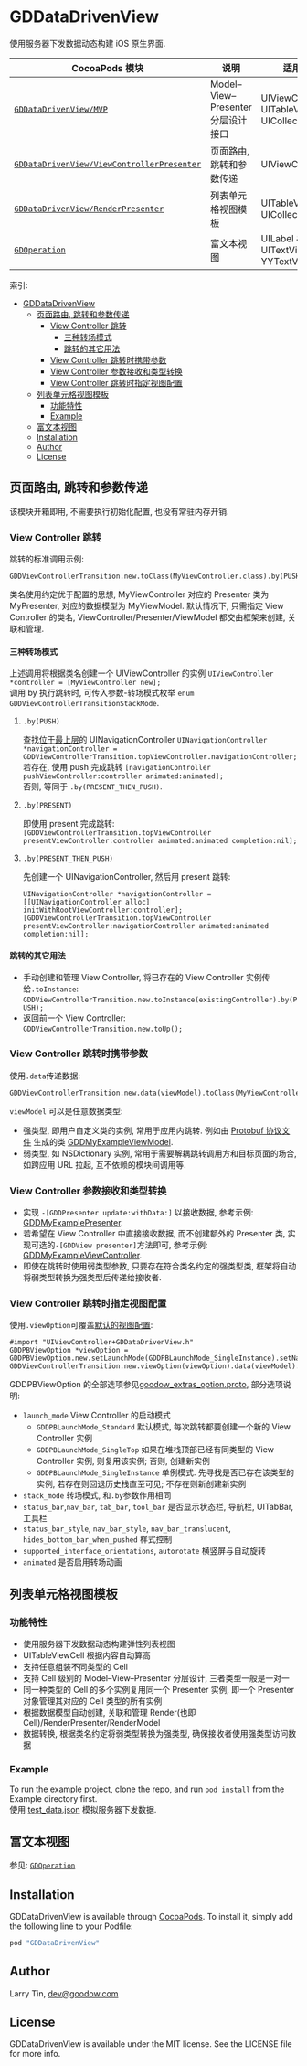 # GDDataDrivenView

使用服务器下发数据动态构建 iOS 原生界面.

CocoaPods 模块 | 说明 | 适用视图类
---|---|---
[`GDDataDrivenView/MVP`][mvp] | Model–View–Presenter 分层设计接口 | UIViewController & UITableViewCell & UICollectionViewCell
[`GDDataDrivenView/ViewControllerPresenter`][router] | 页面路由, 跳转和参数传递 | UIViewController
[`GDDataDrivenView/RenderPresenter`][render] | 列表单元格视图模板 | UITableViewCell & UICollectionViewCell
[`GDOperation`][rich] | 富文本视图 | UILabel & UITextView & YYTextView

   [mvp]:     GDDataDrivenView/Classes/MVP
   [router]:  GDDataDrivenView/Classes/ViewControllerPresenter
   [render]:  GDDataDrivenView/Classes/RenderPresenter
   [rich]:    https://github.com/goodow/GDOperation

索引:
<!-- TOC depthFrom:1 depthTo:6 withLinks:1 updateOnSave:1 orderedList:0 -->

- [GDDataDrivenView](#gddatadrivenview)
	- [页面路由, 跳转和参数传递](#页面路由-跳转和参数传递)
		- [View Controller 跳转](#view-controller-跳转)
			- [三种转场模式](#三种转场模式)
			- [跳转的其它用法](#跳转的其它用法)
		- [View Controller 跳转时携带参数](#view-controller-跳转时携带参数)
		- [View Controller 参数接收和类型转换](#view-controller-参数接收和类型转换)
		- [View Controller 跳转时指定视图配置](#view-controller-跳转时指定视图配置)
	- [列表单元格视图模板](#列表单元格视图模板)
		- [功能特性](#功能特性)
		- [Example](#example)
	- [富文本视图](#富文本视图)
	- [Installation](#installation)
	- [Author](#author)
	- [License](#license)

<!-- /TOC -->

## 页面路由, 跳转和参数传递
该模块开箱即用, 不需要执行初始化配置, 也没有常驻内存开销.
### View Controller 跳转
跳转的标准调用示例:
```objc
GDDViewControllerTransition.new.toClass(MyViewController.class).by(PUSH);
```
类名使用约定优于配置的思想, MyViewController 对应的 Presenter 类为 MyPresenter, 对应的数据模型为 MyViewModel.
默认情况下, 只需指定 View Controller 的类名, ViewController/Presenter/ViewModel 都交由框架来创建, 关联和管理.

#### 三种转场模式
上述调用将根据类名创建一个 UIViewController 的实例 `UIViewController *controller = [MyViewController new];`  
调用 by 执行跳转时, 可传入参数-转场模式枚举 `enum GDDViewControllerTransitionStackMode`.

1.  `.by(PUSH)`

    查找[位于最上层][topViewController]的 UINavigationController `UINavigationController *navigationController = GDDViewControllerTransition.topViewController.navigationController;`  
    若存在, 使用 push 完成跳转 `[navigationController pushViewController:controller animated:animated];`  
    否则, 等同于 `.by(PRESENT_THEN_PUSH)`.

2.  `.by(PRESENT)`

    即使用 present 完成跳转:
    `[GDDViewControllerTransition.topViewController presentViewController:controller animated:animated completion:nil];`

3.  `.by(PRESENT_THEN_PUSH)`

    先创建一个 UINavigationController, 然后用 present 跳转:
    ```objc
    UINavigationController *navigationController = [[UINavigationController alloc] initWithRootViewController:controller];
    [GDDViewControllerTransition.topViewController presentViewController:navigationController animated:animated completion:nil];
    ```

  [topViewController]:  GDDataDrivenView/Classes/ViewControllerPresenter/GDDViewControllerTransition.h#L61

#### 跳转的其它用法
- 手动创建和管理 View Controller, 将已存在的 View Controller 实例传给`.toInstance`:   
  `GDDViewControllerTransition.new.toInstance(existingController).by(PUSH);`
- 返回前一个 View Controller:  
  `GDDViewControllerTransition.new.toUp();`

### View Controller 跳转时携带参数
使用`.data`传递数据:
```objc
GDDViewControllerTransition.new.data(viewModel).toClass(MyViewController.class).by(PUSH);
```
`viewModel` 可以是任意数据类型:
- 强类型, 即用户自定义类的实例, 常用于应用内跳转. 例如由 [Protobuf 协议文件](Example/GDDataDrivenView/Router/view_model.proto) 生成的类 [GDDMyExampleViewModel](Example/GDDataDrivenView/Router/ViewModel.pbobjc.h#L54-L67).
- 弱类型, 如 NSDictionary 实例, 常用于需要解耦跳转调用方和目标页面的场合, 如跨应用 URL 拉起, 互不依赖的模块间调用等.

### View Controller 参数接收和类型转换
- 实现 `-[GDDPresenter update:withData:]` 以接收数据, 参考示例: [GDDMyExamplePresenter](Example/GDDataDrivenView/Router/GDDMyExamplePresenter.m#L48-L56).
- 若希望在 View Controller 中直接接收数据, 而不创建额外的 Presenter 类, 实现可选的`-[GDDView presenter]`方法即可, 参考示例: [GDDMyExampleViewController](Example/GDDataDrivenView/Router/GDDMyExampleViewController.m#L29-L39).
- 即使在跳转时使用弱类型参数, 只要存在符合类名约定的强类型类, 框架将自动将弱类型转换为强类型后传递给接收者.

### View Controller 跳转时指定视图配置
使用`.viewOption`可覆盖[默认的视图配置](Example/GDDataDrivenView/Router/GDDMyExampleViewController.m#L22-L24):
  ```objc
  #import "UIViewController+GDDataDrivenView.h"
  GDDPBViewOption *viewOption = GDDPBViewOption.new.setLaunchMode(GDDPBLaunchMode_SingleInstance).setNavBar(GDPBBool_False);
  GDDViewControllerTransition.new.viewOption(viewOption).data(viewModel).toClass(MyViewController.class).by(PUSH);
  ```
GDDPBViewOption 的全部选项参见[goodow_extras_option.proto](protos/goodow_extras_option.proto#L20-L65), 部分选项说明:
- `launch_mode` View Controller 的启动模式
  - `GDDPBLaunchMode_Standard` 默认模式, 每次跳转都要创建一个新的 View Controller 实例
  - `GDDPBLaunchMode_SingleTop` 如果在堆栈顶部已经有同类型的 View Controller 实例, 则复用该实例; 否则, 创建新实例
  - `GDDPBLaunchMode_SingleInstance` 单例模式. 先寻找是否已存在该类型的实例, 若存在则回退历史栈直至可见; 不存在则新创建新实例
- `stack_mode` 转场模式, 和`.by`参数作用相同
- `status_bar`,`nav_bar`, `tab_bar`, `tool_bar` 是否显示状态栏, 导航栏, UITabBar, 工具栏
- `status_bar_style`, `nav_bar_style`, `nav_bar_translucent`, `hides_bottom_bar_when_pushed` 样式控制
- `supported_interface_orientations`, `autorotate` 横竖屏与自动旋转
- `animated` 是否启用转场动画

## 列表单元格视图模板
### 功能特性
- 使用服务器下发数据动态构建弹性列表视图
- UITableViewCell 根据内容自动算高
- 支持任意组装不同类型的 Cell
- 支持 Cell 级别的 Model–View–Presenter 分层设计, 三者类型一般是一对一
- 同一种类型的 Cell 的多个实例复用同一个 Presenter 实例, 即一个 Presenter 对象管理其对应的 Cell 类型的所有实例
- 根据数据模型自动创建, 关联和管理 Render(也即Cell)/RenderPresenter/RenderModel
- 数据转换, 根据类名约定将弱类型转换为强类型, 确保接收者使用强类型访问数据

### Example

To run the example project, clone the repo, and run `pod install` from the Example directory first.  
使用 [test_data.json](Example/GDDataDrivenView/test_data.json) 模拟服务器下发数据.

## 富文本视图
参见: [`GDOperation`][rich]

## Installation

GDDataDrivenView is available through [CocoaPods](http://cocoapods.org). To install
it, simply add the following line to your Podfile:

```ruby
pod "GDDataDrivenView"
```

## Author

Larry Tin, dev@goodow.com

## License

GDDataDrivenView is available under the MIT license. See the LICENSE file for more info.
